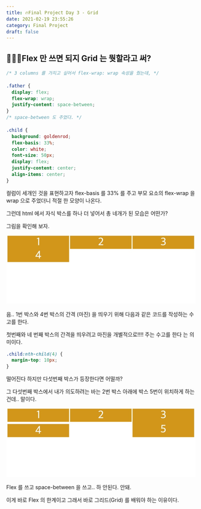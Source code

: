 ```yaml
---
title: 🔥Final Project Day 3 - Grid
date: 2021-02-19 23:55:26
category: Final Project
draft: false
---
```


## 🧙🏻‍♂️Flex 만 쓰면 되지 Grid 는 뭣할라고 써?

```css
/* 3 columns 를 가지고 싶어서 flex-wrap: wrap 속성을 줬는데, */

.father {
  display: flex;
  flex-wrap: wrap;
  justify-content: space-between;
}
/* space-between 도 주었다. */

.child {
  background: goldenrod;
  flex-basis: 33%;
  color: white;
  font-size: 50px;
  display: flex;
  justify-content: center;
  align-items: center;
}
```

컬럼이 세개인 것을 표현하고자 flex-basis 를 33% 를 주고 부모 요소의 flex-wrap 을 wrap 으로 주었더니 적절 한 모양이 나온다.

그런데 html 에서 자식 박스를 하나 더 넣어서 총 네개가 된 모습은 어떤가?

그림을 확인해 보자.

![](./images/wrong-way-flex.jpeg)

음.. 1번 박스와 4번 박스의 간격 (마진) 을 띄우기 위해 다음과 같은 코드를 작성하는 수고를 한다.

첫번째와 네 번째 박스의 간격을 띄우려고 마진을 개별적으로!!!! 주는 수고를 한다 는 의미이다.

```css
.child:nth-child(4) {
  margin-top: 10px;
}
```

떨어진다 하지만 다섯번째 박스가 등장한다면 어떨까?

그 다섯번째 박스에서 내가 의도하려는 바는 2번 박스 아래에 박스 5번이 위치하게 하는건데.. 말이다.

![](./images/wrong-way-flex2.jpeg)

Flex 를 쓰고 space-between 을 쓰고.. 하 안된다. 안돼.

이게 바로 Flex 의 한계이고 그래서 바로 그리드(Grid) 를 배워야 하는 이유이다.
